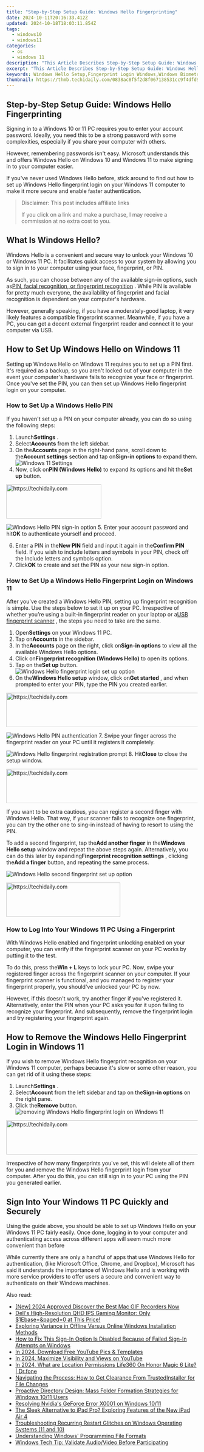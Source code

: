 ```yaml
---
title: "Step-by-Step Setup Guide: Windows Hello Fingerprinting"
date: 2024-10-11T20:16:33.412Z
updated: 2024-10-18T18:03:11.854Z
tags:
  - windows10
  - windows11
categories:
  - os
  - windows 11
description: "This Article Describes Step-by-Step Setup Guide: Windows Hello Fingerprinting"
excerpt: "This Article Describes Step-by-Step Setup Guide: Windows Hello Fingerprinting"
keywords: Windows Hello Setup,Fingerprint Login Windows,Windows Biometric Sign-In,Welcome with Fingerprints,Quick Windows Hello Guide,Easy Windows Fingerprint,Activate Windows Hello
thumbnail: https://thmb.techidaily.com/0838ac8f5f2d8f067138531cc9f4dfd905cfa9adb1733f1b9948bd185f0bb490.jpg
---
```


## Step-by-Step Setup Guide: Windows Hello Fingerprinting

 Signing in to a Windows 10 or 11 PC requires you to enter your account password. Ideally, you need this to be a strong password with some complexities, especially if you share your computer with others.

 However, remembering passwords isn't easy. Microsoft understands this and offers Windows Hello on Windows 10 and Windows 11 to make signing in to your computer easier.

 If you've never used Windows Hello before, stick around to find out how to set up Windows Hello fingerprint login on your Windows 11 computer to make it more secure and enable faster authentication.

>  Disclaimer: This post includes affiliate links
>
>  If you click on a link and make a purchase, I may receive a commission at no extra cost to you.
>

## What Is Windows Hello?

 Windows Hello is a convenient and secure way to unlock your Windows 10 or Windows 11 PC. It facilitates quick access to your system by allowing you to sign in to your computer using your face, fingerprint, or PIN.

 As such, you can choose between any of the available sign-in options, such as[PIN, facial recognition, or fingerprint recognition](https://www.makeuseof.com/face-iris-fingerprint-password-pin-most-secure/) . While PIN is available for pretty much everyone, the availability of fingerprint and facial recognition is dependent on your computer's hardware.

 However, generally speaking, if you have a moderately-good laptop, it very likely features a compatible fingerprint scanner. Meanwhile, if you have a PC, you can get a decent external fingerprint reader and connect it to your computer via USB.

## How to Set Up Windows Hello on Windows 11

 Setting up Windows Hello on Windows 11 requires you to set up a PIN first. It's required as a backup, so you aren't locked out of your computer in the event your computer's hardware fails to recognize your face or fingerprint. Once you've set the PIN, you can then set up Windows Hello fingerprint login on your computer.

### How to Set Up a Windows Hello PIN

 If you haven't set up a PIN on your computer already, you can do so using the following steps:

1. Launch**Settings** .
2. Select**Accounts** from the left sidebar.
3. On the**Accounts** page in the right-hand pane, scroll down to the**Account settings** section and tap on**Sign-in options** to expand them.  
![Windows 11 Settings](https://static1.makeuseofimages.com/wordpress/wp-content/uploads/2023/01/setting-up-windows-hello-pin-on-windows-11-1.jpg)
4. Now, click on**PIN (Windows Hello)** to expand its options and hit the**Set up** button.  

<!-- affiliate ads begin -->
<a href="https://aligracehair.sjv.io/c/5597632/2135354/19272" target="_top" id="2135354">
  <img src="//a.impactradius-go.com/display-ad/19272-2135354" border="0" alt="https://techidaily.com" width="250" height="90"/>
</a>
<img height="0" width="0" src="https://aligracehair.sjv.io/i/5597632/2135354/19272" style="position:absolute;visibility:hidden;" border="0" />
<!-- affiliate ads end -->

![Windows Hello PIN sign-in option](https://static1.makeuseofimages.com/wordpress/wp-content/uploads/2023/01/setting-up-windows-hello-pin-on-windows-11-2.jpg)
5. Enter your account password and hit**OK** to authenticate yourself and proceed.

6. Enter a PIN in the**New PIN** field and input it again in the**Confirm PIN** field. If you wish to include letters and symbols in your PIN, check off the Include letters and symbols option.
7. Click**OK** to create and set the PIN as your new sign-in option.

### How to Set Up a Windows Hello Fingerprint Login on Windows 11

 After you've created a Windows Hello PIN, setting up fingerprint recognition is simple. Use the steps below to set it up on your PC. Irrespective of whether you’re using a built-in fingerprint reader on your laptop or a[USB fingerprint scanner](https://www.makeuseof.com/tag/best-usb-fingerprint-scanners/) , the steps you need to take are the same.

1. Open**Settings** on your Windows 11 PC.
2. Tap on**Accounts** in the sidebar.
3. In the**Accounts** page on the right, click on**Sign-in options** to view all the available Windows Hello options.
4. Click on**Fingerprint recognition (Windows Hello)** to open its options.
5. Tap on the**Set up** button.  
![Windows Hello fingerprint login set up option](https://static1.makeuseofimages.com/wordpress/wp-content/uploads/2023/01/setting-up-windows-hello-fingerprint-login-1.jpg)
6. On the**Windows Hello setup** window, click on**Get started** , and when prompted to enter your PIN, type the PIN you created earlier.  

<!-- affiliate ads begin -->
<a href="https://aligracehair.sjv.io/c/5597632/1896546/19272" target="_top" id="1896546">
  <img src="//a.impactradius-go.com/display-ad/19272-1896546" border="0" alt="https://techidaily.com" width="728" height="90"/>
</a>
<img height="0" width="0" src="https://aligracehair.sjv.io/i/5597632/1896546/19272" style="position:absolute;visibility:hidden;" border="0" />
<!-- affiliate ads end -->

![Windows Hello PIN authentication](https://static1.makeuseofimages.com/wordpress/wp-content/uploads/2023/01/setting-up-windows-hello-fingerprint-login-2.jpg)
7. Swipe your finger across the fingerprint reader on your PC until it registers it completely.  

![Windows Hello fingerprint registration prompt](https://static1.makeuseofimages.com/wordpress/wp-content/uploads/2023/01/setting-up-windows-hello-fingerprint-login-3.jpg)
8. Hit**Close** to close the setup window.

<!-- affiliate ads begin -->
<a href="https://appsumo.8odi.net/c/5597632/2130874/7443" target="_top" id="2130874">
  <img src="//a.impactradius-go.com/display-ad/7443-2130874" border="0" alt="https://techidaily.com" width="728" height="90"/>
</a>
<img height="0" width="0" src="https://appsumo.8odi.net/i/5597632/2130874/7443" style="position:absolute;visibility:hidden;" border="0" />
<!-- affiliate ads end -->

 If you want to be extra cautious, you can register a second finger with Windows Hello. That way, if your scanner fails to recognize one fingerprint, you can try the other one to sing-in instead of having to resort to using the PIN.

 To add a second fingerprint, tap the**Add another finger** in the**Windows Hello setup** window and repeat the above steps again. Alternatively, you can do this later by expanding**Fingerprint recognition settings** , clicking the**Add a finger** button, and repeating the same process.

![Windows Hello second fingerprint set up option](https://static1.makeuseofimages.com/wordpress/wp-content/uploads/2023/01/adding-a-second-fingerprint-for-windows-hello.jpg)

<!-- affiliate ads begin -->
<a href="https://aligracehair.sjv.io/c/5597632/1868586/19272" target="_top" id="1868586">
  <img src="//a.impactradius-go.com/display-ad/19272-1868586" border="0" alt="https://techidaily.com" width="300" height="90"/>
</a>
<img height="0" width="0" src="https://aligracehair.sjv.io/i/5597632/1868586/19272" style="position:absolute;visibility:hidden;" border="0" />
<!-- affiliate ads end -->

### How to Log Into Your Windows 11 PC Using a Fingerprint

 With Windows Hello enabled and fingerprint unlocking enabled on your computer, you can verify if the fingerprint scanner on your PC works by putting it to the test.

 To do this, press the**Win + L** keys to lock your PC. Now, swipe your registered finger across the fingerprint scanner on your computer. If your fingerprint scanner is functional, and you managed to register your fingerprint properly, you should've unlocked your PC by now.

 However, if this doesn't work, try another finger if you've registered it. Alternatively, enter the PIN when your PC asks you for it upon failing to recognize your fingerprint. And subsequently, remove the fingerprint login and try registering your fingerprint again.

## How to Remove the Windows Hello Fingerprint Login in Windows 11

 If you wish to remove Windows Hello fingerprint recognition on your Windows 11 computer, perhaps because it's slow or some other reason, you can get rid of it using these steps:

1. Launch**Settings** .
2. Select**Account** from the left sidebar and tap on the**Sign-in options** on the right pane.
3. Click the**Remove** button.  
![removing Windows Hello fingerprint login on Windows 11](https://static1.makeuseofimages.com/wordpress/wp-content/uploads/2023/01/removing-windows-hello-fingerprint-login.jpg)

<!-- affiliate ads begin -->
<a href="https://wigfever.sjv.io/c/5597632/2014851/22899" target="_top" id="2014851">
  <img src="//a.impactradius-go.com/display-ad/22899-2014851" border="0" alt="https://techidaily.com" width="728" height="90"/>
</a>
<img height="0" width="0" src="https://wigfever.sjv.io/i/5597632/2014851/22899" style="position:absolute;visibility:hidden;" border="0" />
<!-- affiliate ads end -->

 Irrespective of how many fingerprints you've set, this will delete all of them for you and remove the Windows Hello fingerprint login from your computer. After you do this, you can still sign in to your PC using the PIN you generated earlier.

## Sign Into Your Windows 11 PC Quickly and Securely

 Using the guide above, you should be able to set up Windows Hello on your Windows 11 PC fairly easily. Once done, logging in to your computer and authenticating access across different apps will seem much more convenient than before

 While currently there are only a handful of apps that use Windows Hello for authentication, (like Microsoft Office, Chrome, and Dropbox), Microsoft has said it understands the importance of Windows Hello and is working with more service providers to offer users a secure and convenient way to authenticate on their Windows machines.

<ins class="adsbygoogle"
     style="display:block"
     data-ad-format="autorelaxed"
     data-ad-client="ca-pub-7571918770474297"
     data-ad-slot="1223367746"></ins>

<ins class="adsbygoogle"
     style="display:block"
     data-ad-client="ca-pub-7571918770474297"
     data-ad-slot="8358498916"
     data-ad-format="auto"
     data-full-width-responsive="true"></ins>

<span class="atpl-alsoreadstyle">Also read:</span>
<div><ul>
<li><a href="https://remote-screen-capture.techidaily.com/new-2024-approved-discover-the-best-mac-gif-recorders-now/"><u>[New] 2024 Approved Discover the Best Mac GIF Recorders Now</u></a></li>
<li><a href="https://hardware-reviews.techidaily.com/1723862826163-dells-high-resolution-qhd-ips-gaming-monitor-only-1ebaseandamppaged0-at-this-price/"><u>Dell's High-Resolution QHD IPS Gaming Monitor: Only $1Ebase=&amp;paged=0 at This Price!</u></a></li>
<li><a href="https://windows11.techidaily.com/exploring-variance-in-offline-versus-online-windows-installation-methods/"><u>Exploring Variance in Offline Versus Online Windows Installation Methods</u></a></li>
<li><a href="https://windows11.techidaily.com/how-to-fix-this-sign-in-option-is-disabled-because-of-failed-sign-in-attempts-on-windows/"><u>How to Fix This Sign-In Option Is Disabled Because of Failed Sign-In Attempts on Windows</u></a></li>
<li><a href="https://youtube-videos.techidaily.com/in-2024-download-free-youtube-pics-and-templates/"><u>In 2024, Download Free YouTube Pics & Templates</u></a></li>
<li><a href="https://youtube-web.techidaily.com/24-maximize-visibility-and-views-on-youtube/"><u>In 2024, Maximize Visibility and Views on YouTube</u></a></li>
<li><a href="https://phone-solutions.techidaily.com/in-2024-what-are-location-permissions-life360-on-honor-magic-6-lite-drfone-by-drfone-virtual-android/"><u>In 2024, What are Location Permissions Life360 On Honor Magic 6 Lite? | Dr.fone</u></a></li>
<li><a href="https://win-howtos.techidaily.com/navigating-the-process-how-to-get-clearance-from-trustedinstaller-for-file-changes/"><u>Navigating the Process: How to Get Clearance From TrustedInstaller for File Changes</u></a></li>
<li><a href="https://windows11.techidaily.com/proactive-directory-design-mass-folder-formation-strategies-for-windows-1011-users/"><u>Proactive Directory Design: Mass Folder Formation Strategies for Windows 10/11 Users</u></a></li>
<li><a href="https://windows11.techidaily.com/resolving-nvidias-geforce-error-x0001-on-windows-1011/"><u>Resolving Nvidia's GeForce Error X0001 on Windows 10/11</u></a></li>
<li><a href="https://buynow-reviews.techidaily.com/the-sleek-alternative-to-ipad-pro-exploring-features-of-the-new-ipad-air-4/"><u>The Sleek Alternative to iPad Pro? Exploring Features of the New iPad Air 4</u></a></li>
<li><a href="https://common-error.techidaily.com/troubleshooting-recurring-restart-glitches-on-windows-operating-systems-11-and-10/"><u>Troubleshooting Recurring Restart Glitches on Windows Operating Systems (11 and 10)</u></a></li>
<li><a href="https://windows11.techidaily.com/understanding-windows-programming-file-formats/"><u>Understanding Windows' Programming File Formats</u></a></li>
<li><a href="https://windows11.techidaily.com/windows-tech-tip-validate-audiovideo-before-participating/"><u>Windows Tech Tip: Validate Audio/Video Before Participating</u></a></li>
</ul></div>

